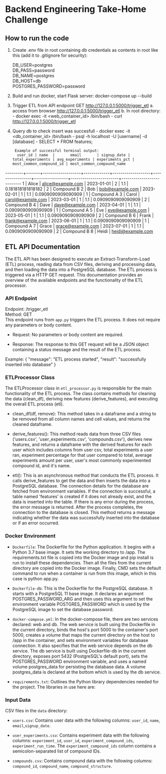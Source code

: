 # Backend Engineering Take-Home Challenge

## How to run the code
1. Create .env file in root containing db credentials as contents in root like this (add it to .gitignore for security):

    DB_USER=postgres  
    DB_PASS=password  
    DB_NAME=postgres  
    DB_HOST=db  
    POSTGRES_PASSWORD=password

2. Build and run docker, start Flask server: docker-compose up --build

3. Trigger ETL from API endpoint GET http://127.0.0.1:5000/trigger_etl
        a. access from browser http://127.0.0.1:5000/trigger_etl
        b. In root directory:  
            - docker exec -it <web_container_id> /bin/bash
            - curl http://127.0.0.1:5000/trigger_etl

4. Query db to check insert was succesfull
        - docker exec -it <db_container_id> /bin/bash
        - psql -h localhost -U [username] -d [database]
        - SELECT * FROM features;

        Example of successful terminal output:  
         user_id | name  |       email       | signup_date | total_experiments | avg_experiments | experiments_pct | most_common_compound_id | most_common_compound_name 
---------+-------+-------------------+-------------+-------------------+-----------------+-----------------+------------------------+---------------------------
 1 | Alice | alice@example.com | 2023-01-01 | 2 | 1.1 | 0.181818181818182 | 2 | Compound B
 2 | Bob | bob@example.com | 2023-02-01 | 1 | 1.1 | 0.0909090909090909 | 1 | Compound A
 3 | Carol | carol@example.com | 2023-03-01 | 1 | 1.1 | 0.0909090909090909 | 2 | Compound B
 4 | Dave | dave@example.com | 2023-04-01 | 1 | 1.1 | 0.0909090909090909 | 1 | Compound A
 5 | Eve | eve@example.com | 2023-05-01 | 1 | 1.1 | 0.0909090909090909 | 2 | Compound B
 6 | Frank | frank@example.com | 2023-06-01 | 1 | 1.1 | 0.0909090909090909 | 1 | Compound A
 7 | Grace | grace@example.com | 2023-07-01 | 1 | 1.1 | 0.0909090909090909 | 2 | Compound B
 8 | Heidi | heidi@example.com

## ETL API Documentation
The ETL API has been designed to execute an Extract-Transform-Load (ETL) process, reading data from CSV files, deriving and processing data, and then loading the data into a PostgreSQL database. The ETL process is triggered via a HTTP GET request. This documentation provides an overview of the available endpoints and the functionality of the ETL processor.

### API Endpoint  
Endpoint: /trigger_etl  
Method: GET  
This endpoint runs from `app.py` triggers the ETL process. It does not require any parameters or body content.  

- Request:  No parameters or body content are required.  

- Response:  The response to this GET request will be a JSON object containing a status message and the result of the ETL process.

Example:
{
  "message": "ETL process started",
  "result": "successfully inserted into database"
}

### ETLProcessor Class  
The ETLProcessor class in `etl_processor.py` is responsible for the main functionality of the ETL process. The class contains methods for cleaning the data (clean_df), deriving new features (derive_features), and executing the overall ETL process (etl).

- clean_df(df, remove):  This method takes in a dataframe and a string to be removed from all column names and cell values, and returns the cleaned dataframe.

- derive_features():  This method reads data from three CSV files ('users.csv', 'user_experiments.csv', 'compounds.csv'), derives new features, and returns a dataframe with the derived features for each user which includes columns from user csv, total experiments a user ran, experiment percentage for that user compared to total, average experiments amount per user, user's most commonly experimented compound id, and it's name.

- etl():  This is an asynchronous method that conducts the ETL process. It calls derive_features to get the data and then inserts the data into a PostgreSQL database. The connection details for the database are fetched from environment variables. If the connection is successful, a table named 'features' is created if it does not already exist, and the data is inserted into the table. If there is any error during the process, the error message is returned. After the process completes, the connection to the database is closed. This method returns a message indicating whether the data was successfully inserted into the database or if an error occurred.

### Docker Environment

- `Dockerfile`: The Dockerfile for the Python application. It begins with a Python 3.7 base image. It sets the working directory to /app. The requirements.txt file is copied into the Docker image and pip install is run to install these dependencies. Then all the files from the current directory are copied into the Docker image. Finally, CMD sets the default command to run when a container is run from this image, which in this case is python app.py.

- `Dockerfile-db`: This is the Dockerfile for the PostgreSQL database. It starts with a PostgreSQL 11 base image. It declares an argument POSTGRES_PASSWORD_ARG and then uses this argument to set the environment variable POSTGRES_PASSWORD which is used by the PostgreSQL image to set the database password.

- `docker-compose.yml`: In the docker-compose file, there are two services declared: web and db. The web service is built using the Dockerfile in the current directory, binds the host's port 5000 to the container's port 5000, creates a volume that maps the current directory on the host to /app in the container, and sets environment variables for database connection. It also specifies that the web service depends on the db service. The db service is built using Dockerfile-db in the current directory, exposes port 5432 (PostgreSQL's default port), sets the POSTGRES_PASSWORD environment variable, and uses a named volume postgres_data for persisting the database data. A volume postgres_data is declared at the bottom which is used by the db service.

- `requirements.txt`: Outlines the Python library dependencies needed for the project. The libraries in use here are:

### Input Data
CSV files in the `data`  directory:

- `users.csv`: Contains user data with the following columns: `user_id`, `name`, `email`,`signup_date`.

- `user_experiments.csv`: Contains experiment data with the following columns: `experiment_id`, `user_id`, `experiment_compound_ids`, `experiment_run_time`. The `experiment_compound_ids` column contains a semicolon-separated list of compound IDs.


- `compounds.csv`: Contains compound data with the following columns: `compound_id`, `compound_name`, `compound_structure`.
